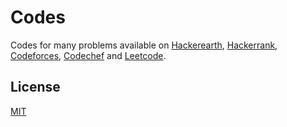 # Codes

Codes for many problems available on [Hackerearth](https://www.hackerearth.com/), [Hackerrank](https://www.hackerrank.com/), [Codeforces](http://codeforces.com/), [Codechef](https://www.codechef.com/) and [Leetcode](https://leetcode.com/).

## License

[MIT](https://choosealicense.com/licenses/mit/)

